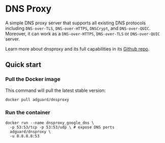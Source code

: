 # DNS Proxy

A simple DNS proxy server that supports all existing DNS protocols including
`DNS-over-TLS`, `DNS-over-HTTPS`, `DNSCrypt`, and `DNS-over-QUIC`. Moreover,
it can work as a `DNS-over-HTTPS`, `DNS-over-TLS` or `DNS-over-QUIC` server.

Learn more about dnsproxy and its full capabilities in
its [Github repo][dnsproxy].

[dnsproxy]: https://github.com/AdguardTeam/dnsproxy

## Quick start

### Pull the Docker image

This command will pull the latest stable version:

```shell
docker pull adguard/dnsproxy
```

### Run the container

```shell
docker run --name dnsproxy_google_dns \
  -p 53:53/tcp -p 53:53/udp \ # expose DNS ports
  adguard/dnsproxy \
  -u 8.8.8.8:53
```